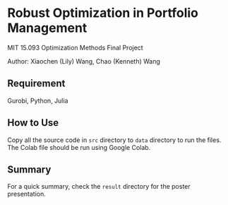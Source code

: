 # Robust Optimization in Portfolio Management
MIT 15.093 Optimization Methods Final Project

Author: Xiaochen (Lily) Wang, Chao (Kenneth) Wang

## Requirement
Gurobi, Python, Julia

## How to Use
Copy all the source code in `src` directory to `data` directory to run the files. The Colab file should be run using Google Colab.

## Summary
For a quick summary, check the `result` directory for the poster presentation.